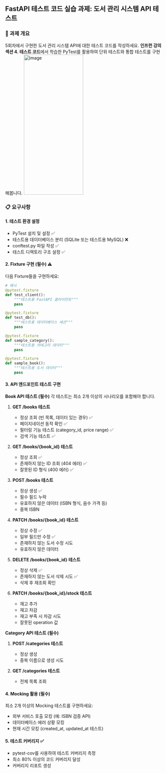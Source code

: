 ## FastAPI 테스트 코드 실습 과제: 도서 관리 시스템 API 테스트

### 📌 과제 개요

5회차에서 구현한 도서 관리 시스템 API에 대한 테스트 코드를 작성하세요. **인프런 강의 섹션 4. 테스트 코드**에서 학습한 PyTest를 활용하여 단위 테스트와 통합 테스트를 구현해봅니다.
<img width="191" height="451" alt="image" src="https://github.com/user-attachments/assets/fb1759a0-76f5-4a8e-ae47-ec7e6ffe5b0a" />

### 📋 요구사항

#### 1. 테스트 환경 설정

- PyTest 설치 및 설정 ✅
- 테스트용 데이터베이스 분리 (SQLite 또는 테스트용 MySQL) ❌
- conftest.py 파일 작성 ✅
- 테스트 디렉토리 구조 설정 ✅

#### 2. Fixture 구현 (필수) ⚠️

다음 Fixture들을 구현하세요:

```python
# 예시
@pytest.fixture
def test_client():
    """테스트용 FastAPI 클라이언트"""
    pass

@pytest.fixture
def test_db():
    """테스트용 데이터베이스 세션"""
    pass

@pytest.fixture
def sample_category():
    """테스트용 카테고리 데이터"""
    pass

@pytest.fixture
def sample_book():
    """테스트용 도서 데이터"""
    pass
```

#### 3. API 엔드포인트 테스트 구현

**Book API 테스트 (필수)** 각 테스트는 최소 2개 이상의 시나리오를 포함해야 합니다.

1. **GET /books 테스트**
    
    - 정상 조회 (빈 목록, 데이터 있는 경우) ✅
    - 페이지네이션 동작 확인 ✅
    - 필터링 기능 테스트 (category_id, price range) ✅
    - 검색 기능 테스트 ✅
2. **GET /books/{book_id} 테스트**
    
    - 정상 조회 ✅
    - 존재하지 않는 ID 조회 (404 에러) ✅
    - 잘못된 ID 형식 (400 에러) ✅
3. **POST /books 테스트**
    
    - 정상 생성 ✅
    - 필수 필드 누락
    - 유효하지 않은 데이터 (ISBN 형식, 음수 가격 등)
    - 중복 ISBN 
4. **PATCH /books/{book_id} 테스트**
    
    - 정상 수정 ✅
    - 일부 필드만 수정 ✅
    - 존재하지 않는 도서 수정 시도
    - 유효하지 않은 데이터
5. **DELETE /books/{book_id} 테스트**
    
    - 정상 삭제 ✅
    - 존재하지 않는 도서 삭제 시도 ✅
    - 삭제 후 재조회 확인
6. **PATCH /books/{book_id}/stock 테스트**
    
    - 재고 추가
    - 재고 차감
    - 재고 부족 시 차감 시도
    - 잘못된 operation 값

**Category API 테스트 (필수)**

1. **POST /categories 테스트**
    
    - 정상 생성
    - 중복 이름으로 생성 시도
2. **GET /categories 테스트**
    
    - 전체 목록 조회

#### 4. Mocking 활용 (필수)

최소 2개 이상의 Mocking 테스트를 구현하세요:

- 외부 서비스 호출 모킹 (예: ISBN 검증 API)
- 데이터베이스 에러 상황 모킹
- 현재 시간 모킹 (created_at, updated_at 테스트)

#### 5. 테스트 커버리지 ✅

- pytest-cov를 사용하여 테스트 커버리지 측정
- 최소 80% 이상의 코드 커버리지 달성
- 커버리지 리포트 생성
